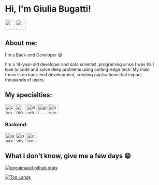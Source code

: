 
# Hi, I'm Giulia Bugatti!

<p align="left">
  <a href="https://www.github.com/giuliabugatti09/" target="_blank" rel="noreferrer"><img src="https://raw.githubusercontent.com/danielcranney/readme-generator/main/public/icons/socials/github-dark.svg" width="32" height="32" /></a>
  <a href="(https://www.linkedin.com/in/giulia-bugatti-fonseca-226955267/)" target="_blank" rel="noreferrer"><img src="https://raw.githubusercontent.com/danielcranney/readme-generator/main/public/icons/socials/linkedin.svg" width="32" height="32" /></a> 
</p>
    


## About me:

I'm a Back-end Developer :smile:

I'm a 18-year-old developer and data scientist, programing since I was 16. I love to code and solve deep problems using cutting-edge tech. My main focus is on back-end development, creating applications that impact thousands of users.

## My specialties:
<p align="left">
  <img src="https://cdn.jsdelivr.net/gh/devicons/devicon/icons/c/c-plain.svg" height="32" alt="c logo"  /> <img src="https://cdn.simpleicons.org/mongodb/47A248" height="32" alt="mongodb logo"  />
  <img src="https://cdn.simpleicons.org/docker/2496ED" height="32" alt="docker logo"  />
  <img src="https://cdn.jsdelivr.net/gh/devicons/devicon/icons/git/git-original.svg" height="32" alt="git logo"  />
  <img src="https://cdn.jsdelivr.net/gh/devicons/devicon/icons/vscode/vscode-original.svg" height="32" alt="vscode logo"  />
</p>

### Backend: 
<p align="left">
  <img src="https://cdn.jsdelivr.net/gh/devicons/devicon/icons/javascript/javascript-plain.svg" height="32" alt="javascript logo"  />
  <img src="https://cdn.jsdelivr.net/gh/devicons/devicon/icons/python/python-original.svg" height="32" alt="python logo"  />
  <img src="https://cdn.jsdelivr.net/gh/devicons/devicon/icons/c/c-plain.svg" height="32" alt="c logo"  />
</p>

## What I don't know, give me a few days 😁

[![peguimasid github stats](https://github-readme-stats.vercel.app/api?username=peguimasid&show_icons=true&title_color=fff&icon_color=37aaff&text_color=f8f8f2&bg_color=171c24&count_private=true)](https://github.com/peguimasid)

[![Top Langs](https://github-readme-stats.vercel.app/api/top-langs/?username=peguimasid&layout=compact&title_color=fff&text_color=f8f8f2&hide=java&bg_color=171c24)](https://github.com/peguimasid)

